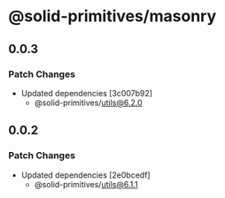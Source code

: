# @solid-primitives/masonry

## 0.0.3

### Patch Changes

- Updated dependencies [3c007b92]
  - @solid-primitives/utils@6.2.0

## 0.0.2

### Patch Changes

- Updated dependencies [2e0bcedf]
  - @solid-primitives/utils@6.1.1
